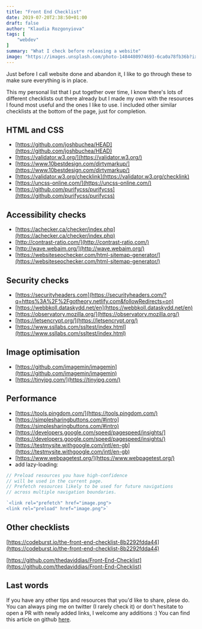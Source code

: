 ```yaml
---
title: "Front End Checklist"
date: 2019-07-20T2:38:50+01:00
draft: false
author: "Klaudia Rozgonyiova"
tags: [
    "webdev"
]
summary: "What I check before releasing a website"
image: "https://images.unsplash.com/photo-1484480974693-6ca0a78fb36b?ixlib=rb-1.2.1&ixid=eyJhcHBfaWQiOjEyMDd9&auto=format&fit=crop&w=1952&q=80"
---
```


Just before I call website done and abandon it, I like to go through these to make sure everything is in place.

This my personal list that I put together over time, I know there's lots of different checklists out there already but I made my own with the resources I found most useful and the ones I like to use. I included other similar checklists at the bottom of the page, just for completion.

## HTML and CSS

- [https://github.com/joshbuchea/HEAD](https://github.com/joshbuchea/HEAD)
- [https://validator.w3.org/](https://validator.w3.org/)
- [https://www.10bestdesign.com/dirtymarkup/](https://www.10bestdesign.com/dirtymarkup/)
- [https://validator.w3.org/checklink](https://validator.w3.org/checklink)
- [https://uncss-online.com/](https://uncss-online.com/)
- [https://github.com/purifycss/purifycss](https://github.com/purifycss/purifycss)

## Accessibility checks

- [https://achecker.ca/checker/index.php](https://achecker.ca/checker/index.php)
- [http://contrast-ratio.com/](http://contrast-ratio.com/)
- [http://wave.webaim.org/](http://wave.webaim.org/)
- [https://websiteseochecker.com/html-sitemap-generator/](https://websiteseochecker.com/html-sitemap-generator/)

## Security checks

- [https://securityheaders.com](https://securityheaders.com/?q=https%3A%2F%2Fgotheory.netlify.com&followRedirects=on)
- [https://webbkoll.dataskydd.net/en](https://webbkoll.dataskydd.net/en)
- [https://observatory.mozilla.org/](https://observatory.mozilla.org/)
- [https://letsencrypt.org/](https://letsencrypt.org/)
- [https://www.ssllabs.com/ssltest/index.html](https://www.ssllabs.com/ssltest/index.html)

## Image optimisation

- [https://github.com/imagemin/imagemin](https://github.com/imagemin/imagemin)
- [https://tinyjpg.com/](https://tinyjpg.com/)

## Performance

- [https://tools.pingdom.com/](https://tools.pingdom.com/)
- [https://simplesharingbuttons.com/#intro](https://simplesharingbuttons.com/#intro)
- [https://developers.google.com/speed/pagespeed/insights/](https://developers.google.com/speed/pagespeed/insights/)
- [https://testmysite.withgoogle.com/intl/en-gb](https://testmysite.withgoogle.com/intl/en-gb)
- [https://www.webpagetest.org/](https://www.webpagetest.org/)
- add lazy-loading:


```javascript
// Preload resources you have high-confidence 
// will be used in the current page. 
// Prefetch resources likely to be used for future navigations 
// across multiple navigation boundaries.

`<link rel="prefetch" href="image.png">
<link rel="preload" href="image.png">`
```

## Other checklists

[https://codeburst.io/the-front-end-checklist-8b2292fdda44](https://codeburst.io/the-front-end-checklist-8b2292fdda44)

[https://github.com/thedaviddias/Front-End-Checklist](https://github.com/thedaviddias/Front-End-Checklist)

## Last words
If you have any other tips and resources that you'd like to share, plese do. You can always ping me on twitter (I rarely check it) or don't hesitate to open a PR with newly added links, I welcome any additions :) You can find this article on github [here](https://github.com/EffingKay/hugo-blog/blob/master/content/posts/website-checklist.md).